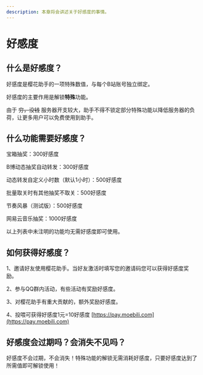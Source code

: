 ```yaml
---
description: 本章将会讲述关于好感度的事情。
---
```


# 好感度

## 什么是好感度？

好感度是樱花助手的一项特殊数值，与每个B站账号独立绑定。

好感度的主要作用是解锁**特殊**功能。

由于 ~~穷，没钱~~ 服务器开支较大，助手不得不锁定部分特殊功能以降低服务器的负荷，让更多用户可以免费使用到助手。

## 什么功能需要好感度？

宝箱抽奖：300好感度

B博动态抽奖自动转发：300好感度

动态转发自定义小时数（默认1小时）：500好感度

批量取关时有其他抽奖不取关：500好感度

节奏风暴（测试版）：500好感度

网易云音乐抽奖：1000好感度

以上列表中未注明的功能均无需好感度即可使用。

## 如何获得好感度？

1、邀请好友使用樱花助手。当好友激活时填写您的邀请码您可以获得好感度奖励。

2、参与QQ群内活动，有些活动有奖励好感度。

3、对樱花助手有重大贡献的，额外奖励好感度。

4、投喂可获得好感度1元=10好感度 [https://pay.moebili.com](https://pay.moebili.com)

## 好感度会过期吗？会消失不见吗？

好感度不会过期，不会消失！特殊功能的解锁无需消耗好感度，只要好感度达到了所需值即可解锁使用！

